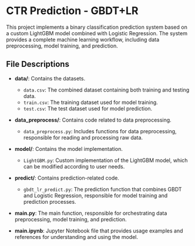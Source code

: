 # CTR Prediction - GBDT+LR

This project implements a binary classification prediction system based on a custom LightGBM model combined with Logistic Regression. The system provides a complete machine learning workflow, including data preprocessing, model training, and prediction.


## File Descriptions

- **data/**: Contains the datasets.
  - `data.csv`: The combined dataset containing both training and testing data.
  - `train.csv`: The training dataset used for model training.
  - `test.csv`: The test dataset used for model prediction.

- **data_preprocess/**: Contains code related to data preprocessing.
  - `data_preprocess.py`: Includes functions for data preprocessing, responsible for reading and processing raw data.

- **model/**: Contains the model implementation.
  - `LightGBM.py`: Custom implementation of the LightGBM model, which can be modified according to user needs.

- **predict/**: Contains prediction-related code.
  - `gbdt_lr_predict.py`: The prediction function that combines GBDT and Logistic Regression, responsible for model training and prediction processes.

- **main.py**: The main function, responsible for orchestrating data preprocessing, model training, and prediction.

- **main.ipynb**: Jupyter Notebook file that provides usage examples and references for understanding and using the model.

